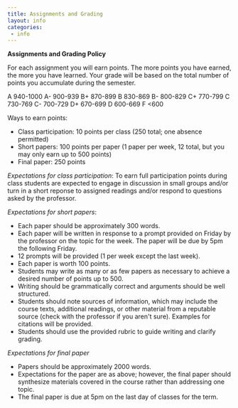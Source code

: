 ```yaml
---
title: Assignments and Grading
layout: info
categories:
 - info
---
```


**Assignments and Grading Policy**

For each assignment you will earn points. The more points you have earned, the more you have learned. Your grade will be based on the total number of points you accumulate during the semester.

A 940-1000
A- 900-939
B+ 870-899
B 830-869
B- 800-829
C+ 770-799
C 730-769
C- 700-729
D+ 670-699
D 600-669
F <600  

Ways to earn points:

- Class participation: 10 points per class (250 total; one absence permitted)
- Short papers: 100 points per paper (1 paper per week, 12 total, but you may only earn up to 500 points)
- Final paper: 250 points

*Expectations for class participation*: To earn full participation points during class students are expected to engage in discussion in small groups and/or turn in a short reponse to assigned readings and/or respond to questions asked by the professor.

*Expectations for short papers*:

* Each paper should be approximately 300 words.
* Each paper will be written in response to a prompt provided on Friday by the professor on the topic for the week. The paper will be due by 5pm the following Friday.
* 12 prompts will be provided (1 per week except the last week).
* Each paper is worth 100 points.
* Students may write as many or as few papers as necessary to achieve a desired number of points up to 500.
* Writing should be grammatically correct and arguments should be well structured.
* Students should note sources of information, which may include the course texts, additional readings, or other material from a reputable source (check with the professor if you aren't sure). Examples for citations will be provided.
* Students should use the provided rubric to guide writing and clarify grading.

*Expectations for final paper*

* Papers should be approximately 2000 words.
* Expectations for the paper are as above; however, the final paper should synthesize materials covered in the course rather than addressing one topic.
* The final paper is due at 5pm on the last day of classes for the term.
